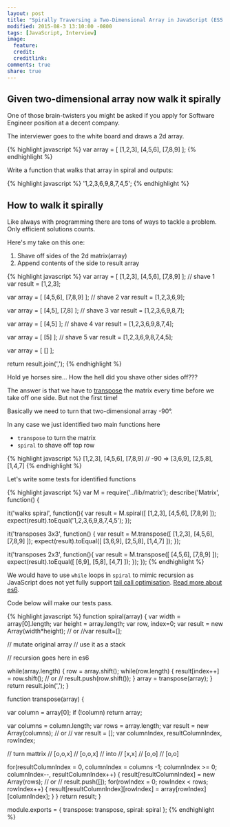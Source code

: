 ```yaml
---
layout: post
title: "Spirally Traversing a Two-Dimensional Array in JavaScript (ES5 - no recursion)"
modified: 2015-08-3 13:10:00 -0800
tags: [JavaScript, Interview]
image:
  feature: 
  credit: 
  creditlink: 
comments: true
share: true
---
```


## Given two-dimensional array now walk it spirally

One of those brain-twisters you might be asked if you apply for Software Engineer position at a decent company.

The interviewer goes to the white board and draws a 2d array.

{% highlight javascript %}
var array = [
    [1,2,3],
    [4,5,6],
    [7,8,9]
];
{% endhighlight %}

Write a function that walks that array in spiral and outputs:

{% highlight javascript %}
'1,2,3,6,9,8,7,4,5';
{% endhighlight %}


## How to walk it spirally

Like always with programming there are tons of ways to tackle a problem. Only efficient solutions counts.

Here's my take on this one:

1. Shave off sides of the 2d matrix(array)
2. Append contents of the side to result array

{% highlight javascript %}
var array = [
    [1,2,3],
    [4,5,6],
    [7,8,9]
];
// shave 1
var result = [1,2,3];

var array = [
    [4,5,6],
    [7,8,9]
];
// shave 2
var result = [1,2,3,6,9];

var array = [
    [4,5],
    [7,8]
];
// shave 3
var result = [1,2,3,6,9,8,7];

var array = [
    [4,5]
];
// shave 4
var result = [1,2,3,6,9,8,7,4];

var array = [
    [5]
];
// shave 5
var result = [1,2,3,6,9,8,7,4,5];

var array = [
    []
];

return result.join(',');
{% endhighlight %}

Hold ye horses sire... How the hell did you shave other sides off???

The answer is that we have to [transpose](https://en.wikipedia.org/wiki/Transpose) the matrix every time before we take off one side. But not the first time!

Basically we need to turn that two-dimensional array -90°.

In any case we just identified two main functions here

* `transpose` to turn the matrix
* `spiral`  to shave off top row

{% highlight javascript %}
[1,2,3],
[4,5,6],
[7,8,9]
// -90 =>
[3,6,9],
[2,5,8],
[1,4,7]
{% endhighlight %}

Let's write some tests for identified functions

{% highlight javascript %}
var M = require('../lib/matrix');
describe('Matrix', function() {

  it('walks spiral', function(){
    var result = M.spiral([
      [1,2,3],
      [4,5,6],
      [7,8,9]
    ]);
    expect(result).toEqual('1,2,3,6,9,8,7,4,5');
  });

  it('transposes 3x3', function() {
    var result = M.transpose([
      [1,2,3],
      [4,5,6],
      [7,8,9]
    ]);
    expect(result).toEqual([
      [3,6,9],
      [2,5,8],
      [1,4,7]
    ]);
  });

  it('transposes 2x3', function(){
    var result = M.transpose([
      [4,5,6],
      [7,8,9]
    ]);
    expect(result).toEqual([
      [6,9],
      [5,8],
      [4,7]
    ]);
  });
});
{% endhighlight %}

We would have to use `while` loops in `spiral` to mimic recursion as JavaScript does not yet fully support [tail call optimisation](https://en.wikipedia.org/wiki/Tail_call). [Read more about es6](http://duartes.org/gustavo/blog/post/tail-calls-optimization-es6/).

Code below will make our tests pass.

{% highlight javascript %}
function spiral(array) {
  var width = array[0].length;
  var height = array.length;
  var row, index=0;
  var result = new Array(width*height);
  // or
  //var result=[];

  // mutate original array
  // use it as a stack

  // recursion goes here in es6

  while(array.length) {
    row = array.shift();
    while(row.length) {
      result[index++] = row.shift();
      // or
      // result.push(row.shift());
    }
    array = transpose(array);
  }
  return result.join(',');
}

function transpose(array) {

  var column = array[0];
  if (!column) return array;

  var columns = column.length;
  var rows = array.length;
  var result = new Array(columns);
  // or
  // var result = [];
  var columnIndex,
      resultColumnIndex,
      rowIndex;
  
  // turn mattrix
  // [o,o,x]
  // [o,o,x]
  // into
  // [x,x]
  // [o,o]
  // [o,o]

  for(resultColumnIndex = 0, columnIndex = columns -1; columnIndex >= 0; columnIndex--, resultColumnIndex++) {
    result[resultColumnIndex] = new Array(rows);
    // or
    // result.push([]);
    for(rowIndex = 0; rowIndex < rows; rowIndex++) {
      result[resultColumnIndex][rowIndex] = array[rowIndex][columnIndex];
    }
  }
  return result;
}

module.exports = {
  transpose: transpose,
  spiral: spiral
};
{% endhighlight %}